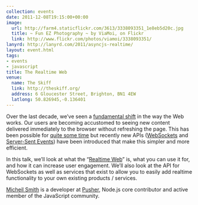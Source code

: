 ```yaml
---
collection: events
date: 2011-12-08T19:15:00+00:00
image: 
  url: http://farm4.staticflickr.com/3613/3338093351_1e8eb5d20c.jpg
  title: ~ Fun EZ Photography ~ by ViaMoi, on Flickr
  link: http://www.flickr.com/photos/viamoi/3338093351/
lanyrd: http://lanyrd.com/2011/asyncjs-realtime/
layout: event.html
tags: 
- events
- javascript
title: The Realtime Web
venue: 
  name: The Skiff
  link: http://theskiff.org/
  address: 6 Gloucester Street, Brighton, BN1 4EW
  latlong: 50.826945,-0.136401
---
```


<p><span class="summary">Over the last decade, we’ve seen a <a href="http://dashes.com/anil/2009/07/the-pushbutton-web-realtime-becomes-real.html">fundamental shift</a> in the way the Web works.</span> Our users are becoming accustomed to seeing new content delivered immediately to the browser without refreshing the page. This has been possible for <a href="http://blog.pusher.com/2011/8/10/what-came-before-websockets">quite some time</a> but recently new APIs (<a href="http://www.html5rocks.com/en/tutorials/websockets/basics/">WebSockets</a> and <a href="http://www.html5rocks.com/en/tutorials/eventsource/basics/">Server-Sent Events</a>) have been introduced that make this simpler and more efficient.</p>

<p>In this talk, we’ll look at what the “<a href="http://en.wikipedia.org/wiki/Real-time_web">Realtime Web</a>” is, what you can use it for, and how it can increase user engagement. We’ll also look at the API for WebSockets as well as services that exist to allow you to easily add realtime functionality to your own existing products / services.</p>

<p><a href="http://twitter.com/miksago">Micheil Smith</a> is a developer at <a href="http://pusher.com/">Pusher</a>, Node.js core contributor and active member of the JavaScript community.</p>

